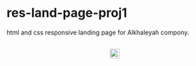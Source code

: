 # res-land-page-proj1
html and css responsive landing page for Alkhaleyah compony.
<h2 align="center">
  <code><img width="22" src="images/Screenshot 2024-03-24 002051.png"> </a></code>
</h2>

